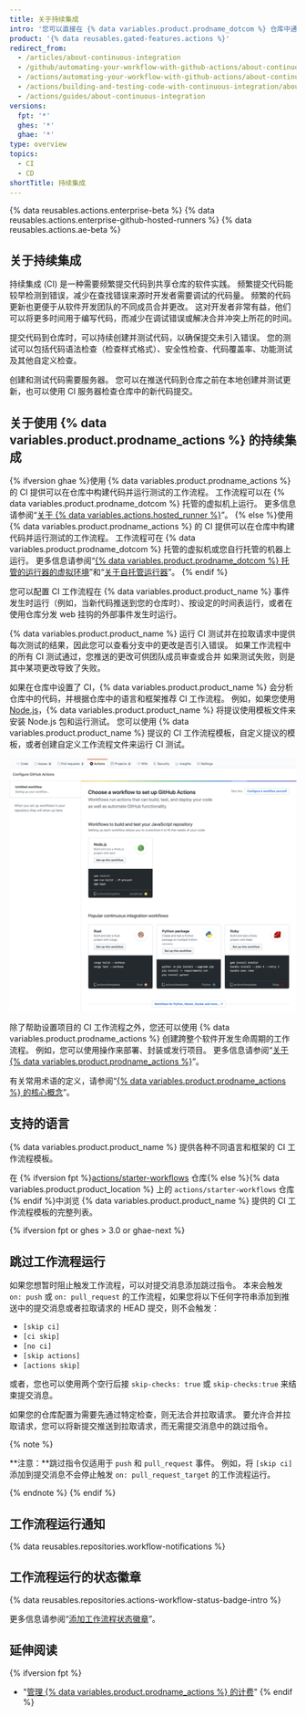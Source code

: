 ```yaml
---
title: 关于持续集成
intro: '您可以直接在 {% data variables.product.prodname_dotcom %} 仓库中通过 {% data variables.product.prodname_actions %} 创建自定义持续集成 (CI) 和持续部署 (CD) 工作流程。'
product: '{% data reusables.gated-features.actions %}'
redirect_from:
  - /articles/about-continuous-integration
  - /github/automating-your-workflow-with-github-actions/about-continuous-integration
  - /actions/automating-your-workflow-with-github-actions/about-continuous-integration
  - /actions/building-and-testing-code-with-continuous-integration/about-continuous-integration
  - /actions/guides/about-continuous-integration
versions:
  fpt: '*'
  ghes: '*'
  ghae: '*'
type: overview
topics:
  - CI
  - CD
shortTitle: 持续集成
---
```


{% data reusables.actions.enterprise-beta %}
{% data reusables.actions.enterprise-github-hosted-runners %}
{% data reusables.actions.ae-beta %}

## 关于持续集成

持续集成 (CI) 是一种需要频繁提交代码到共享仓库的软件实践。 频繁提交代码能较早检测到错误，减少在查找错误来源时开发者需要调试的代码量。 频繁的代码更新也更便于从软件开发团队的不同成员合并更改。 这对开发者非常有益，他们可以将更多时间用于编写代码，而减少在调试错误或解决合并冲突上所花的时间。

提交代码到仓库时，可以持续创建并测试代码，以确保提交未引入错误。 您的测试可以包括代码语法检查（检查样式格式）、安全性检查、代码覆盖率、功能测试及其他自定义检查。

创建和测试代码需要服务器。 您可以在推送代码到仓库之前在本地创建并测试更新，也可以使用 CI 服务器检查仓库中的新代码提交。

## 关于使用 {% data variables.product.prodname_actions %} 的持续集成

{% ifversion ghae %}使用 {% data variables.product.prodname_actions %} 的 CI 提供可以在仓库中构建代码并运行测试的工作流程。 工作流程可以在 {% data variables.product.prodname_dotcom %} 托管的虚拟机上运行。 更多信息请参阅“[关于 {% data variables.actions.hosted_runner %}](/actions/using-github-hosted-runners/about-ae-hosted-runners)”。
{% else %}使用 {% data variables.product.prodname_actions %} 的 CI 提供可以在仓库中构建代码并运行测试的工作流程。 工作流程可在 {% data variables.product.prodname_dotcom %} 托管的虚拟机或您自行托管的机器上运行。 更多信息请参阅“[{% data variables.product.prodname_dotcom %} 托管的运行器的虚拟环境](/actions/automating-your-workflow-with-github-actions/virtual-environments-for-github-hosted-runners)”和“[关于自托管运行器](/actions/automating-your-workflow-with-github-actions/about-self-hosted-runners)”。
{% endif %}

您可以配置 CI 工作流程在 {% data variables.product.product_name %} 事件发生时运行（例如，当新代码推送到您的仓库时）、按设定的时间表运行，或者在使用仓库分发 web 挂钩的外部事件发生时运行。

{% data variables.product.product_name %} 运行 CI 测试并在拉取请求中提供每次测试的结果，因此您可以查看分支中的更改是否引入错误。 如果工作流程中的所有 CI 测试通过，您推送的更改可供团队成员审查或合并 如果测试失败，则是其中某项更改导致了失败。

如果在仓库中设置了 CI，{% data variables.product.product_name %} 会分析仓库中的代码，并根据仓库中的语言和框架推荐 CI 工作流程。 例如，如果您使用 [Node.js](https://nodejs.org/en/)，{% data variables.product.product_name %} 将提议使用模板文件来安装 Node.js 包和运行测试。 您可以使用 {% data variables.product.product_name %} 提议的 CI 工作流程模板，自定义提议的模板，或者创建自定义工作流程文件来运行 CI 测试。

![提议的持续集成模板截屏](/assets/images/help/repository/ci-with-actions-template-picker.png)

除了帮助设置项目的 CI 工作流程之外，您还可以使用 {% data variables.product.prodname_actions %} 创建跨整个软件开发生命周期的工作流程。 例如，您可以使用操作来部署、封装或发行项目。 更多信息请参阅“[关于 {% data variables.product.prodname_actions %}](/articles/about-github-actions)”。

有关常用术语的定义，请参阅“[{% data variables.product.prodname_actions %} 的核心概念](/github/automating-your-workflow-with-github-actions/core-concepts-for-github-actions)”。

## 支持的语言
<!-- If you make changes to this feature, update /getting-started-with-github/github-language-support to reflect any changes to supported languages. -->

{% data variables.product.product_name %} 提供各种不同语言和框架的 CI 工作流程模板。

在 {% ifversion fpt %}[actions/starter-workflows](https://github.com/actions/starter-workflows/tree/main/ci) 仓库{% else %}{% data variables.product.product_location %} 上的 `actions/starter-workflows` 仓库{% endif %}中浏览 {% data variables.product.product_name %} 提供的 CI 工作流程模板的完整列表。

{% ifversion fpt or ghes > 3.0 or ghae-next %}
## 跳过工作流程运行

如果您想暂时阻止触发工作流程，可以对提交消息添加跳过指令。 本来会触发 `on: push` 或 `on: pull_request` 的工作流程，如果您将以下任何字符串添加到推送中的提交消息或者拉取请求的 HEAD 提交，则不会触发：

* `[skip ci]`
* `[ci skip]`
* `[no ci]`
* `[skip actions]`
* `[actions skip]`

或者，您也可以使用两个空行后接 `skip-checks: true` 或 `skip-checks:true` 来结束提交消息。

如果您的仓库配置为需要先通过特定检查，则无法合并拉取请求。 要允许合并拉取请求，您可以将新提交推送到拉取请求，而无需提交消息中的跳过指令。

{% note %}

**注意：**跳过指令仅适用于 `push` 和 `pull_request` 事件。 例如，将 `[skip ci]` 添加到提交消息不会停止触发 `on: pull_request_target` 的工作流程运行。

{% endnote %}
{% endif %}

## 工作流程运行通知

{% data reusables.repositories.workflow-notifications %}

## 工作流程运行的状态徽章

{% data reusables.repositories.actions-workflow-status-badge-intro %}

更多信息请参阅“[添加工作流程状态徽章](/actions/managing-workflow-runs/adding-a-workflow-status-badge)”。

## 延伸阅读

{% ifversion fpt %}
- "[管理 {% data variables.product.prodname_actions %} 的计费](/billing/managing-billing-for-github-actions)"
{% endif %}

